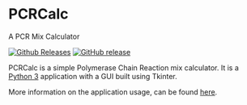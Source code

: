 # PCRCalc
A PCR Mix Calculator

[![Github Releases](https://img.shields.io/github/downloads/Godrigos/PCRCalc/total.svg?style=flat-square)](https://github.com/Godrigos/PCRCalc/releases)
[![GitHub release](https://img.shields.io/github/release/Godrigos/PCRCalc.svg?style=flat-square)](https://github.com/Godrigos/PCRCalc/releases/latest)

PCRCalc is a simple Polymerase Chain Reaction mix calculator.
It is a [Python 3](https://www.python.org) application
with a GUI built using Tkinter.

More information on the application usage, can be found
[here](https://github.com/Godrigos/PCRCalc/wiki).
